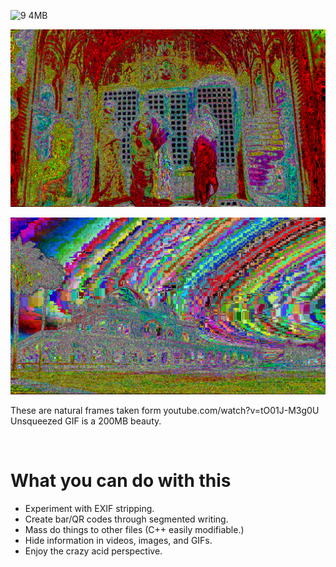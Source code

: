 <!--
Transform images into bizarre absurdity.
-->



![9 4MB](https://user-images.githubusercontent.com/75550631/227628601-c7114ef3-20ba-4111-85f9-9d31de629e67.gif)



<p align="center">
  <img src="https://raw.githubusercontent.com/compromise-evident/Overkillographic/main/Other/1.jpg">
</p>

<p align="center">
  <img src="https://raw.githubusercontent.com/compromise-evident/Overkillographic/main/Other/2.jpg">
</p>

These are natural frames taken form youtube.com/watch?v=tO01J-M3g0U
Unsqueezed GIF is a 200MB beauty.

<br>

# What you can do with this

* Experiment with EXIF stripping.
* Create bar/QR codes through segmented writing.
* Mass do things to other files (C++ easily modifiable.)
* Hide information in videos, images, and GIFs.
* Enjoy the crazy acid perspective.

